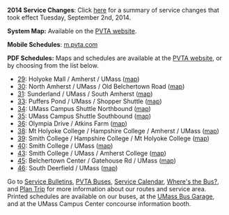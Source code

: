 **2014 Service Changes**: Click [here][changes] for a summary of service changes that took effect Tuesday, September 2nd, 2014.

**System Map:** Available on the [PVTA website][map].

**Mobile Schedules**: [m.pvta.com][m]

**PDF Schedules:** Maps and schedules are available at the [PVTA website][schedules], or by choosing from the list below.

* [29][VS]: Holyoke Mall / Amherst / UMass ([map][VS])
* [30][30]: North Amherst / UMass / Old Belchertown Road ([map][30map])
* [31][31]: Sunderland / UMass / South Amherst ([map][31map])
* [33][33]: Puffers Pond / UMass / Shopper Shuttle ([map][33map])
* [34][34]: UMass Campus Shuttle Northbound ([map][34map])
* [35][35]: UMass Campus Shuttle Southbound ([map][35map])
* [36][36]: Olympia Drive / Atkins Farm ([map][36map])
* [38][38]: Mt Holyoke College / Hampshire College / Amherst / UMass ([map][38map])
* [39][39]: Smith College / Hampshire College / Mt Holyoke College ([map][39map])
* [40][VS]: Smith College / UMass ([map][VS])
* [43][VS]: Smith College / UMass / Amherst College ([map][VS])
* [45][45]: Belchertown Center / Gatehouse Rd / UMass ([map][45map])
* [46][46]: South Deerfield / UMass ([map][46map])

Go to [Service Bulletins][news], [PVTA Buses][bus], [Service Calendar][cal],
[Where's the Bus?][track], and [Plan Trip][trip] for more information about our routes
and service area. Printed schedules are available on our buses, at the
[UMass Bus Garage][dir], and at the UMass Campus Center concourse information booth.

[30]: http://pvta.com/schedules/Rt30.pdf
[30map]: http://pvta.com/Rt30x.php
[31]: http://pvta.com/schedules/Rt31.pdf
[31map]: http://pvta.com/Rt31x.php
[33]: http://pvta.com/schedules/Rt33.pdf
[33map]: http://pvta.com/Rt33x.php
[34]: http://pvta.com/schedules/Rt34.pdf
[34map]: http://pvta.com/Rt34x.php
[35]: http://pvta.com/schedules/Rt35.pdf
[35map]: http://pvta.com/Rt35x.php
[36]: http://pvta.com/schedules/Rt36.pdf
[36map]: http://pvta.com/Rt36x.php
[38]: http://pvta.com/schedules/Rt38.pdf
[38map]: http://pvta.com/Rt38x.php
[39]: http://pvta.com/schedules/Rt39.pdf
[39map]: http://pvta.com/Rt39x.php
[45]: http://pvta.com/schedules/Rt45.pdf
[45map]: http://pvta.com/Rt45x.php
[46]: http://pvta.com/schedules/Rt46.pdf
[46map]: http://pvta.com/Rt46x.php
[VS]: other_routes.html


[schedules]: http://pvta.com/schedules.php
[map]: http://pvta.com/systemMap.php
[oldmaps]: maps.html
[m]:    http://m.pvta.com/
[news]: news.html
[bus]:  buses.html
[cal]:  calendar.html
[trip]: trip_planner.html
[dir]:  directions.html
[changes]: 2014_service_changes.html
[track]: bus_tracker.html
